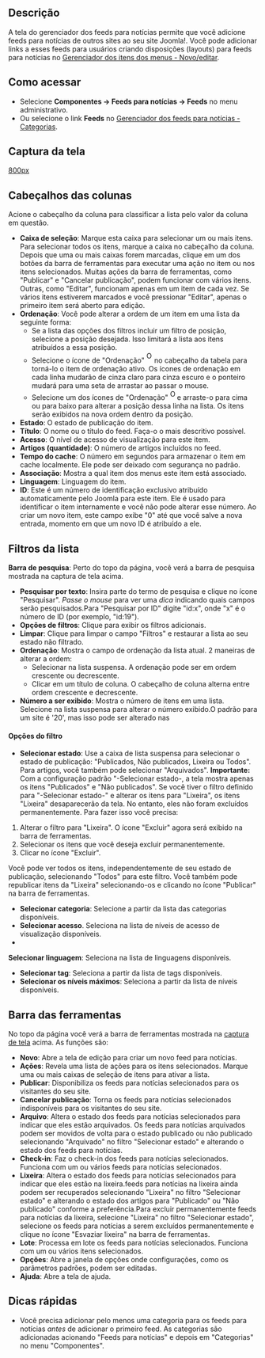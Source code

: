 <!-- Filename: Help4.x:News_Feeds / Display title: Ajuda4.x:Feeds para notícias -->

## Descrição

A tela do gerenciador dos feeds para notícias permite que você adicione
feeds para notícias de outros sites ao seu site Joomla!. Você pode
adicionar links a esses feeds para usuários criando disposições
(layouts) para feeds para notícias no
<a href="https://docs.joomla.org/Help4.x:News_Feeds:_New_or_Edit/pt-br"
class="mw-redirect"
title="Help4.x:News Feeds: New or Edit/pt-br">Gerenciador dos itens dos
menus - Novo/editar</a>.

## Como acessar

- Selecione **Componentes → Feeds para notícias → Feeds** no
  menu administrativo.
- Ou selecione o link **Feeds** no [Gerenciador dos feeds para
  notícias -
  Categorias](https://docs.joomla.org/Help4.x:News_Feeds:_Categories/pt-br "Help4.x:News Feeds: Categories/pt-br").

## Captura da tela

<a
href="https://docs.joomla.org/index.php?title=Special:Upload&amp;wpDestFile=Help-4x-Components-Newsfeeds-Feeds-screen-pt-br.png"
class="new"
title="File:Help-4x-Components-Newsfeeds-Feeds-screen-pt-br.png">800px</a>

## Cabeçalhos das colunas

Acione o cabeçalho da coluna para classificar a lista pelo valor da
coluna em questão.

- **Caixa de seleção**: Marque esta caixa para selecionar um ou mais
  itens. Para selecionar todos os itens, marque a caixa no cabeçalho da
  coluna. Depois que uma ou mais caixas forem marcadas, clique em um dos
  botões da barra de ferramentas para executar uma ação no item ou nos
  itens selecionados. Muitas ações da barra de ferramentas, como
  "Publicar" e "Cancelar publicação", podem funcionar com vários itens.
  Outras, como "Editar", funcionam apenas em um item de cada vez. Se
  vários itens estiverem marcados e você pressionar "Editar", apenas o
  primeiro item será aberto para edição.
- **Ordenação**: Você pode alterar a ordem de um item em uma lista da
  seguinte forma:
  - Se a lista das opções dos filtros incluir um filtro de posição,
    selecione a posição desejada. Isso limitará a lista aos itens
    atribuídos a essa posição.
  - Selecione o ícone de "Ordenação" <img
    src="https://docs.joomla.org/images/e/ee/Help30-Ordering-colheader-icon.png"
    decoding="async" data-file-width="12" data-file-height="23" width="12"
    height="23" alt="Ordering column header icon" /> no cabeçalho
    da tabela para torná-lo o item de ordenação ativo. Os ícones de
    ordenação em cada linha mudarão de cinza claro para cinza escuro e o
    ponteiro mudará para uma seta de arrastar ao passar o mouse.
  - Selecione um dos ícones de "Ordenação" <img
    src="https://docs.joomla.org/images/8/87/Help30-Ordering-colheader-grab-bar-icon.png"
    decoding="async" data-file-width="10" data-file-height="21" width="10"
    height="21" alt="Ordering drag icon" /> e
    arraste-o para cima ou para baixo para alterar a posição dessa linha
    na lista. Os itens serão exibidos na nova ordem dentro da posição.
- **Estado**: O estado de publicação do item.
- **Título**: O nome ou o título do feed. Faça-o o mais descritivo
  possível.
- **Acesso**: O nível de acesso de
  visualização
  para este item.
- **Artigos (quantidade)**: O número de artigos incluídos no feed.
- **Tempo do cache**: O número em segundos para armazenar o item em
  cache localmente. Ele pode ser deixado com segurança no padrão.
- **Associação**: Mostra a qual item dos menus este item está associado.
- **Linguagem**: Linguagem do item.
- **ID**: Este é um número de identificação exclusivo atribuído
  automaticamente pelo Joomla para este item. Ele é usado para
  identificar o item internamente e você não pode alterar esse número.
  Ao criar um novo item, este campo exibe "0" até que você salve a nova
  entrada, momento em que um novo ID é atribuído a ele.

## Filtros da lista

**Barra de pesquisa**: Perto do topo da página, você verá a barra de
pesquisa mostrada na captura de tela acima.

- **Pesquisar por texto**: Insira parte do termo de pesquisa e clique no
  ícone "Pesquisar". *Passe o mouse* para ver uma *dica* indicando quais
  campos serão pesquisados.Para "Pesquisar por ID" digite "id:x", onde
  "x" é o número de ID (por exemplo, "id:19").
- **Opções de filtros**: Clique para exibir os filtros adicionais.
- **Limpar**: Clique para limpar o campo "Filtros" e restaurar a lista
  ao seu estado não filtrado.
- **Ordenação**: Mostra o campo de ordenação da lista atual. 2 maneiras
  de alterar a ordem:
  - Selecionar na lista suspensa. A ordenação pode ser em ordem
    crescente ou decrescente.
  - Clicar em um título de coluna. O cabeçalho de coluna alterna entre
    ordem crescente e decrescente.
- **Número a ser exibido**: Mostra o número de itens em uma lista.
  Selecione na lista suspensa para alterar o número exibido.O padrão
  para um site é '20', mas isso pode ser alterado nas

#### Opções do filtro

- **Selecionar estado**: Use a caixa de lista suspensa para selecionar o
  estado de publicação: "Publicados, Não publicados, Lixeira ou Todos".
  Para artigos, você também pode selecionar "Arquivados".
  **Importante:** Com a configuração padrão "-Selecionar estado-, a tela
  mostra apenas os itens "Publicados" e "Não publicados". Se você tiver
  o filtro definido para "-Selecionar estado-" e alterar os itens para
  "Lixeira", os itens "Lixeira" desaparecerão da tela. No entanto, eles
  não foram excluídos permanentemente. Para fazer isso você precisa:

1.  Alterar o filtro para "Lixeira". O ícone "Excluir" agora será
    exibido na barra de ferramentas.
2.  Selecionar os itens que você deseja excluir permanentemente.
3.  Clicar no ícone "Excluir".

Você pode ver todos os itens, independentemente de seu estado de
publicação, selecionando "Todos" para este filtro. Você também pode
republicar itens da "Lixeira" selecionando-os e clicando no ícone
"Publicar" na barra de ferramentas.

- **Selecionar categoria**: Selecione a partir da lista das categorias
  disponíveis.
- **Selecionar acesso**. Seleciona na lista de níveis de acesso de
  visualização disponíveis.
-

**Selecionar linguagem**: Seleciona na lista de linguagens disponíveis.

- **Selecionar tag**: Seleciona a partir da lista de tags disponíveis.
- **Selecionar os níveis máximos**: Seleciona a partir da lista de
  níveis disponíveis.

## Barra das ferramentas

No topo da página você verá a barra de ferramentas mostrada na [captura
de tela](#Captura_de_tela) acima. As funções são:

- **Novo**: Abre a tela de edição para criar um novo feed para notícias.
- **Ações**: Revela uma lista de ações para os itens selecionados.
  Marque uma ou mais caixas de seleção de itens para ativar a lista.
- **Publicar**: Disponibiliza os feeds para notícias selecionados para
  os visitantes do seu site.
- **Cancelar publicação**: Torna os feeds para notícias selecionados
  indisponíveis para os visitantes do seu site.
- **Arquivo**: Altera o estado dos feeds para notícias selecionados para
  indicar que eles estão arquivados. Os feeds para notícias arquivados
  podem ser movidos de volta para o estado publicado ou não publicado
  selecionando "Arquivado" no filtro "Selecionar estado" e alterando o
  estado dos feeds para notícias.
- **Check-in**: Faz o check-in dos feeds para notícias selecionados.
  Funciona com um ou vários feeds para notícias selecionados.
- **Lixeira**: Altera o estado dos feeds para notícias selecionados para
  indicar que eles estão na lixeira.feeds para notícias na lixeira ainda
  podem ser recuperados selecionando "Lixeira" no filtro "Selecionar
  estado" e alterando o estado dos artigos para "Publicado" ou "Não
  publicado" conforme a preferência.Para excluir permanentemente feeds
  para notícias da lixeira, selecione "Lixeira" no filtro "Selecionar
  estado", selecione os feeds para notícias a serem excluídos
  permanentemente e clique no ícone "Esvaziar lixeira" na barra de
  ferramentas.
- **Lote**: Processa em lote os feeds para notícias selecionados.
  Funciona com um ou vários itens selecionados.
- **Opções**: Abre a janela de opções onde configurações, como os
  parâmetros padrões, podem ser editadas.
- **Ajuda**: Abre a tela de ajuda.

## Dicas rápidas

- Você precisa adicionar pelo menos uma categoria para os feeds para
  notícias *antes* de adicionar o primeiro feed. As categorias são
  adicionadas acionando "Feeds para notícias" e depois em "Categorias"
  no menu "Componentes".

